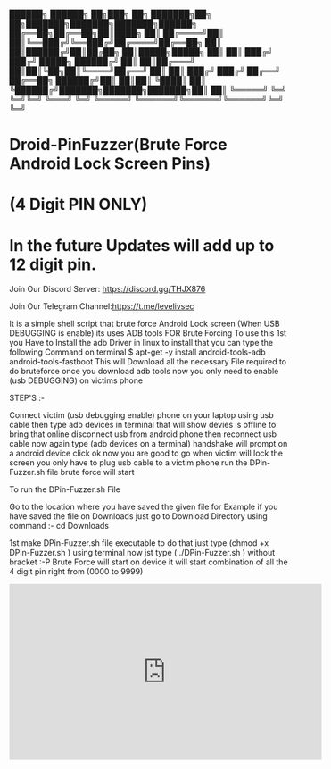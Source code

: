 
██████╗ ██████╗ ██╗███╗   ██╗      ███████╗██╗   ██╗███████╗███████╗███████╗██████╗ 
██╔══██╗██╔══██╗██║████╗  ██║      ██╔════╝██║   ██║╚══███╔╝╚══███╔╝██╔════╝██╔══██╗
██║  ██║██████╔╝██║██╔██╗ ██║█████╗█████╗  ██║   ██║  ███╔╝   ███╔╝ █████╗  ██████╔╝
██║  ██║██╔═══╝ ██║██║╚██╗██║╚════╝██╔══╝  ██║   ██║ ███╔╝   ███╔╝  ██╔══╝  ██╔══██╗
██████╔╝██║     ██║██║ ╚████║      ██║     ╚██████╔╝███████╗███████╗███████╗██║  ██║
╚═════╝ ╚═╝     ╚═╝╚═╝  ╚═══╝      ╚═╝      ╚═════╝ ╚══════╝╚══════╝╚══════╝╚═╝  ╚═╝

# Droid-PinFuzzer(Brute Force Android Lock Screen Pins)
#        (4 Digit PIN ONLY)
# In the future Updates will add up to 12 digit pin.

Join Our Discord Server: https://discord.gg/THJX876

Join Our Telegram Channel:https://t.me/levelivsec

It is a simple shell script that brute force Android Lock screen (When USB DEBUGGING is enable) its uses ADB tools FOR Brute Forcing
To use this 1st you Have to Install the adb Driver in linux to install that you can type the following Command on terminal
$ apt-get -y install android-tools-adb android-tools-fastboot
This will Download all the necessary File required to do bruteforce 
once you download adb tools now you only need to enable (usb DEBUGGING) on victims phone

STEP'S :-

Connect victim (usb debugging enable) phone on your laptop using usb cable then type adb devices in terminal 
that will show devies is offline to bring that online disconnect usb from android phone then reconnect usb cable
now again type  (adb devices on a terminal) handshake will prompt on a android device click ok now you are good to go when victim will lock the screen you only have to plug usb cable to a victim phone run the DPin-Fuzzer.sh  file brute force will start

To run the DPin-Fuzzer.sh  File 

Go to the location where you have saved the given file for Example if you have saved the file on Downloads just go to Download Directory using command :- cd Downloads 

1st make DPin-Fuzzer.sh  file executable to do that just type (chmod +x DPin-Fuzzer.sh ) using terminal 
now jst type ( ./DPin-Fuzzer.sh  ) without bracket :-P
Brute Force will start on device it will start combination of all the 4 digit pin right from (0000 to 9999)


<iframe width="560" height="315" src="https://www.youtube.com/embed/Tit9_D1878U" frameborder="0" allow="accelerometer; autoplay; clipboard-write; encrypted-media; gyroscope; picture-in-picture" allowfullscreen></iframe>
